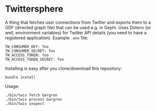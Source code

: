 Twittersphere
=============

A thing that fetches user connections from Twitter and exports them to a GDF (directed graph file) that can be used e.g. in Gephi. Uses Dotenv (or well, environment variables) for Twitter API details (you need to have a registered application). Example `.env` file:

    TW_CONSUMER_KEY: foo
    TW_CONSUMER_SECRET: foo
    TW_ACCESS_TOKEN: foo
    TW_ACCESS_TOKEN_SECRET: foo

Installing is easy after you clone/download this repository:

    bundle install

Usage:

    ./bin/twis fetch Gargron
    ./bin/twis process Gargron
    ./bin/twis inspect
